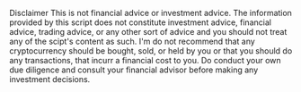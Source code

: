 Disclaimer
This is not financial advice or investment advice.
The information provided by this script does not constitute investment advice, financial advice, trading advice, or any other sort of advice and you should not treat any of the scipt's content as such. I'm do not recommend that any cryptocurrency should be bought, sold, or held by you or that you should do any transactions, that incurr a financial cost to you. Do conduct your own due diligence and consult your financial advisor before making any investment decisions.